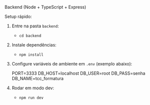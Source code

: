 Backend (Node + TypeScript + Express)

Setup rápido:

1. Entre na pasta `backend`:

   - `cd backend`
2. Instale dependências:

   - `npm install`
3. Configure variáveis de ambiente em `.env` (exemplo abaixo):

   PORT=3333
   DB_HOST=localhost
   DB_USER=root
   DB_PASS=senha
   DB_NAME=tcc_formatura

4. Rodar em modo dev:

   - `npm run dev`
